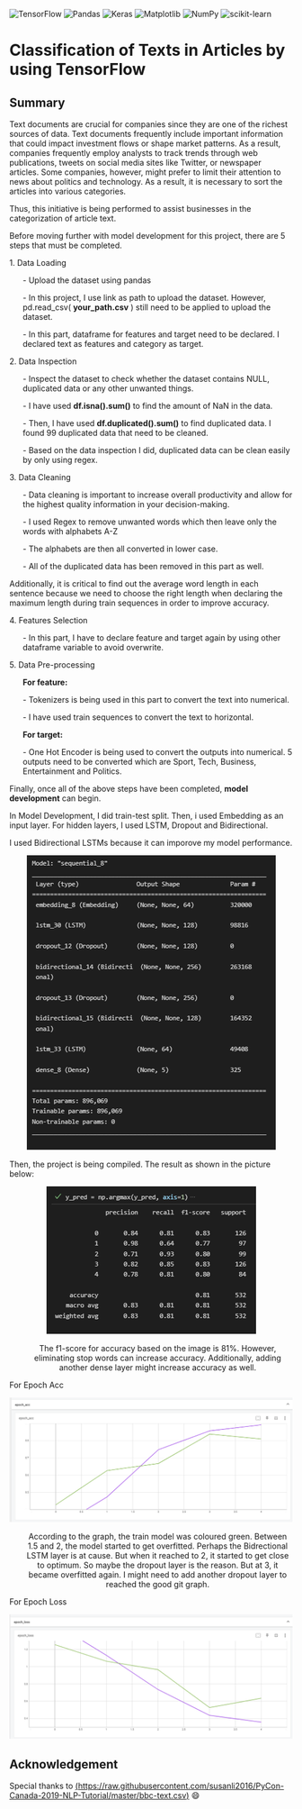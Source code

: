 ![TensorFlow](https://img.shields.io/badge/TensorFlow-%23FF6F00.svg?style=for-the-badge&logo=TensorFlow&logoColor=white)
![Pandas](https://img.shields.io/badge/pandas-%23150458.svg?style=for-the-badge&logo=pandas&logoColor=white)
![Keras](https://img.shields.io/badge/Keras-%23D00000.svg?style=for-the-badge&logo=Keras&logoColor=white)
![Matplotlib](https://img.shields.io/badge/Matplotlib-%23ffffff.svg?style=for-the-badge&logo=Matplotlib&logoColor=black)
![NumPy](https://img.shields.io/badge/numpy-%23013243.svg?style=for-the-badge&logo=numpy&logoColor=white)
![scikit-learn](https://img.shields.io/badge/scikit--learn-%23F7931E.svg?style=for-the-badge&logo=scikit-learn&logoColor=white)

# Classification of Texts in Articles by using TensorFlow
 
 ## Summary
<p>Text documents are crucial for companies since they are one of the richest sources of data. Text documents frequently include important information that could impact investment flows or shape market patterns. As a result, companies frequently employ analysts to track trends through web publications, tweets on social media sites like Twitter, or newspaper articles. Some companies, however, might prefer to limit their attention to news about politics and technology. As a result, it is necessary to sort the articles into various categories.</p>
<p>Thus, this initiative is being performed to assist businesses in the categorization of article text.</p>

<p>Before moving further with model development for this project, there are 5 steps that must be completed.</p>
<p>1. Data Loading</p>
  <ol>- Upload the dataset using pandas</ol>
  <ol>- In this project, I use link as path to upload the dataset. However, pd.read_csv( <strong>your_path.csv</strong> ) still need to be applied to upload the dataset.</ol>
  <ol>- In this part, dataframe for features and target need to be declared. I declared text as features and category as target.</ol>
  
  
<p>2. Data Inspection</p>
   <ol>- Inspect the dataset to check whether the dataset contains NULL, duplicated data or any other unwanted things.</ol>
   <ol>- I have used <strong>df.isna().sum()</strong> to find the amount of NaN in the data. </ol>
   <ol>- Then, I have used <strong>df.duplicated().sum()</strong> to find duplicated data. I found 99 duplicated data that need to be cleaned.</ol>
   <ol>- Based on the data inspection I did, duplicated data can be clean easily by only using regex. </ol>

<p>3. Data Cleaning</p>
   <ol>- Data cleaning is important to increase overall productivity and allow for the highest quality information in your decision-making.</ol>
   <ol>- I used Regex to remove unwanted words which then leave only the words with alphabets A-Z</ol>
   <ol>- The alphabets are then all converted in lower case.</ol>
   <ol>- All of the duplicated data has been removed in this part as well.</ol>
  
<p>Additionally, it is critical to find out the average word length in each sentence because we need to choose the right length when declaring the maximum length during train sequences in order to improve accuracy.</p>

<p>4. Features Selection</p>
   <ol>- In this part, I have to declare feature and target again by using other dataframe variable to avoid overwrite.</ol>
          
<p>5. Data Pre-processing</p>
   <ol> <strong>For feature:</strong></ol>
   <ol>- Tokenizers is being used in this part to convert the text into numerical.</ol>
   <ol>- I have used train sequences to convert the text to horizontal.</ol>
   <ol> <strong>For target:</strong></ol>
   <ol>- One Hot Encoder is being used to convert the outputs into numerical. 5 outputs need to be converted which are Sport, Tech, Business, Entertainment and 
Politics. </ol>
   
 <p>Finally, once all of the above steps have been completed, <strong>model development</strong> can begin.</p>
 <p> In Model Development, I did train-test split. Then, i used Embedding as an input layer. For hidden layers, I used LSTM, Dropout and Bidirectional.</p>
 <p>I used Bidirectional LSTMs because it can imporove my model performance.</p>
   <p align="center"><img src="https://github.com/Izzahani/Article_Classification/blob/main/model.png" alt="descriptive text">
 
 <p> Then, the project is being compiled. The result as shown in the picture below:</p>
  <p align="center"><img src="https://github.com/Izzahani/Article_Classification/blob/main/prediction.png" alt="descriptive text">
 <div align="center"><ol>The f1-score for accuracy based on the image is 81%. However, eliminating stop words can increase accuracy. Additionally, adding another dense layer might increase accuracy as well.</ol></div>
 
 <p>For Epoch Acc</p>
  <p align="center"><img src="https://github.com/Izzahani/Article_Classification/blob/main/epoch_acc.png" alt="epoch acc">
 <div align="center"><ol>According to the graph, the train model was coloured green. Between 1.5 and 2, the model started to get overfitted. Perhaps the Bidrectional LSTM layer is at cause. But when it reached to 2, it started to get close to optimum. So maybe the dropout layer is the reason. But at 3, it became overfitted again. I might need to add another dropout layer to reached the good git graph.</ol></div>

 <p>For Epoch Loss</p>
  <p align="center"><img src="https://github.com/Izzahani/Article_Classification/blob/main/epoch_loss.png" alt="epoch loss">
 
## Acknowledgement
Special thanks to [(https://raw.githubusercontent.com/susanli2016/PyCon-Canada-2019-NLP-Tutorial/master/bbc-text.csv)](https://raw.githubusercontent.com/susanli2016/PyCon-Canada-2019-NLP-Tutorial/master/bbc-text.csv) :smile:

